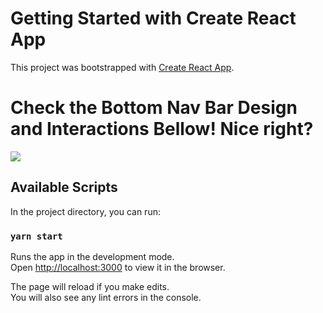 # Getting Started with Create React App

This project was bootstrapped with [Create React App](https://github.com/facebook/create-react-app).

# Check the Bottom Nav Bar Design and Interactions Bellow! Nice right?

<img src="https://s6.gifyu.com/images/phanto-bottom-navbar.gif">

## Available Scripts

In the project directory, you can run:

### `yarn start`

Runs the app in the development mode.\
Open [http://localhost:3000](http://localhost:3000) to view it in the browser.

The page will reload if you make edits.\
You will also see any lint errors in the console.
